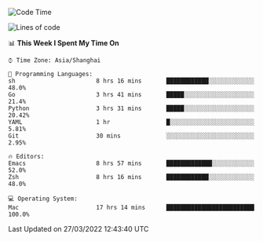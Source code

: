 <!--START_SECTION:waka-->
![Code Time](http://img.shields.io/badge/Code%20Time-686%20hrs%2058%20mins-blue)

![Lines of code](https://img.shields.io/badge/From%20Hello%20World%20I%27ve%20Written-22%20Thousand%20lines%20of%20code-blue)

📊 **This Week I Spent My Time On** 

```text
⌚︎ Time Zone: Asia/Shanghai

💬 Programming Languages: 
sh                       8 hrs 16 mins       ████████████░░░░░░░░░░░░░   48.0% 
Go                       3 hrs 41 mins       █████░░░░░░░░░░░░░░░░░░░░   21.4% 
Python                   3 hrs 31 mins       █████░░░░░░░░░░░░░░░░░░░░   20.42% 
YAML                     1 hr                █░░░░░░░░░░░░░░░░░░░░░░░░   5.81% 
Git                      30 mins             ░░░░░░░░░░░░░░░░░░░░░░░░░   2.95%

🔥 Editors: 
Emacs                    8 hrs 57 mins       █████████████░░░░░░░░░░░░   52.0% 
Zsh                      8 hrs 16 mins       ████████████░░░░░░░░░░░░░   48.0%

💻 Operating System: 
Mac                      17 hrs 14 mins      █████████████████████████   100.0%

```


 Last Updated on 27/03/2022 12:43:40 UTC
<!--END_SECTION:waka-->

